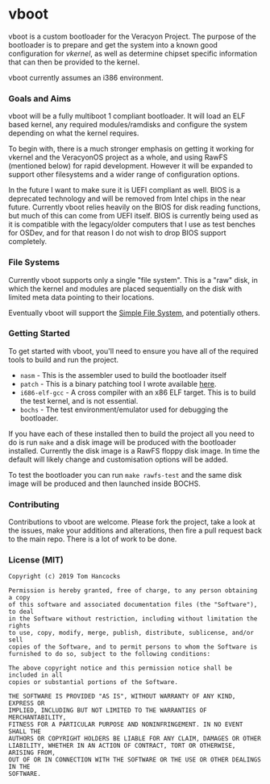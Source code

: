 # vboot
vboot is a custom bootloader for the Veracyon Project. The purpose of the 
bootloader is to prepare and get the system into a known good configuration
for _vkernel_, as well as determine chipset specific information that can then
be provided to the kernel.

vboot currently assumes an i386 environment.

### Goals and Aims
vboot will be a fully multiboot 1 compliant bootloader. It will load an ELF 
based kernel, any required modules/ramdisks and configure the system depending
on what the kernel requires.

To begin with, there is a much stronger emphasis on getting it working for 
vkernel and the VeracyonOS project as a whole, and using RawFS (mentioned below)
for rapid development. However it will be expanded to support other filesystems
and a wider range of configuration options.

In the future I want to make sure it is UEFI compliant as well. BIOS is a 
deprecated technology and will be removed from Intel chips in the near future.
Currently vboot relies heavily on the BIOS for disk reading functions, but much
of this can come from UEFI itself. BIOS is currently being used as it is 
compatible with the legacy/older computers that I use as test benches for OSDev,
and for that reason I do not wish to drop BIOS support completely.

### File Systems
Currently vboot supports only a single "file system". This is a "raw" disk, in
which the kernel and modules are placed sequentially on the disk with limited
meta data pointing to their locations.

Eventually vboot will support the 
[Simple File System](https://wiki.osdev.org/wiki/SFS), and potentially others.

### Getting Started
To get started with vboot, you'll need to ensure you have all of the required 
tools to build and run the project. 

- `nasm` - This is the assembler used to build the bootloader itself
- `patch` - This is a binary patching tool I wrote available 
[here](https://github.com/tjhancocks/patch).
- `i686-elf-gcc` - A cross compiler with an x86 ELF target. This is to build the
test kernel, and is not essential.
- `bochs` - The test environment/emulator used for debugging the bootloader.

If you have each of these installed then to build the project all you need to
do is run `make` and a disk image will be produced with the bootloader 
installed. Currently the disk image is a RawFS floppy disk image. In time the 
default will likely change and customisation options will be added.

To test the bootloader you can run `make rawfs-test` and the same disk image 
will be produced and then launched inside BOCHS.

### Contributing
Contributions to vboot are welcome. Please fork the project, take a look at the
issues, make your additions and alterations, then fire a pull request back to 
the main repo. There is a lot of work to be done.

### License (MIT)

```
Copyright (c) 2019 Tom Hancocks

Permission is hereby granted, free of charge, to any person obtaining a copy
of this software and associated documentation files (the "Software"), to deal
in the Software without restriction, including without limitation the rights
to use, copy, modify, merge, publish, distribute, sublicense, and/or sell
copies of the Software, and to permit persons to whom the Software is
furnished to do so, subject to the following conditions:

The above copyright notice and this permission notice shall be included in all
copies or substantial portions of the Software.

THE SOFTWARE IS PROVIDED "AS IS", WITHOUT WARRANTY OF ANY KIND, EXPRESS OR
IMPLIED, INCLUDING BUT NOT LIMITED TO THE WARRANTIES OF MERCHANTABILITY,
FITNESS FOR A PARTICULAR PURPOSE AND NONINFRINGEMENT. IN NO EVENT SHALL THE
AUTHORS OR COPYRIGHT HOLDERS BE LIABLE FOR ANY CLAIM, DAMAGES OR OTHER
LIABILITY, WHETHER IN AN ACTION OF CONTRACT, TORT OR OTHERWISE, ARISING FROM,
OUT OF OR IN CONNECTION WITH THE SOFTWARE OR THE USE OR OTHER DEALINGS IN THE
SOFTWARE.
```
